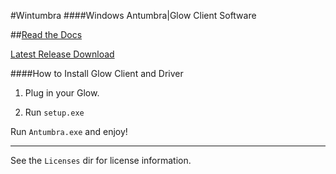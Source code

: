 #Wintumbra
####Windows Antumbra|Glow Client Software

##[Read the Docs](http://wintumbra.readthedocs.org/en/latest/)

[Latest Release Download](https://github.com/TeamAntumbra/wintumbra/releases/latest)

####How to Install Glow Client and Driver

1) Plug in your Glow.

2) Run `setup.exe`

Run `Antumbra.exe` and enjoy!

------

See the `Licenses` dir for license information.

